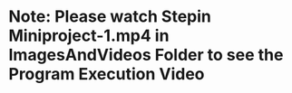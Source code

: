 # Note: Please watch Stepin Miniproject-1.mp4 in ImagesAndVideos Folder to see the Program Execution Video
